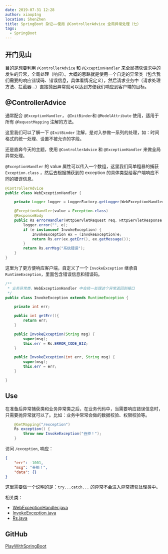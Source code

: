 ```yaml
---
date: 2019-07-31 12:28
author: xiaop1ng
location: ShenZhen
title: SpringBoot 杂记——使用 @ControllerAdvice 全局异常处理（七）
tags:
  - SpringBoot
---
```



## 开门见山

目的是想要利用 `@ControllerAdvice` 和 `@ExceptionHandler` 来全局捕获请求中的发生的异常，全局处理（响应）。大概的思路就是使用一个自定的异常类（包含我们需要的响应错误码、错误信息，具体看情况定义），然后请求业务中（请求处理方法、拦截器...）直接抛出异常就可以达到方便我们响应到客户端的目标。



## @ControllerAdvice

通常配合 `@ExceptionHandler`， `@InitBinder`和 `@ModelAttribute` 使用，适用于所有 `@RequestMapping` 注解的方法。 

这里我们可以了解一下 `@InitBinder` 注解，是对入参做一系列的处理，如：时间格式的统一处理、设置不被允许的字段。

还是直奔今天的主题，使用 `@ControllerAdvice` 和 `@ExceptionHandler` 来做全局异常处理。

`@ExceptionHandler` 的 value 属性可以传入一个数组，这里我们简单粗暴的捕获 `Exception.class` ，然后去根据捕获到的 exception 的具体类型给客户端响应不同的错误信息。

```java
@ControllerAdvice
public class WebExceptionHandler {

	private Logger logger = LoggerFactory.getLogger(WebExceptionHandler.class);

	@ExceptionHandler(value = Exception.class)
	@ResponseBody
	public Rs errorHandler(HttpServletRequest req, HttpServletResponse res, Exception e) {
		logger.error("", e);
		if (e instanceof InvokeException) {
			InvokeException ex = (InvokeException)e;
			return Rs.err(ex.getErr(), ex.getMessage());
		}
		return Rs.errMsg("系统错误");
	}
}
```



这里为了更方便响应客户端，自定义了一个 `InvokeException` 继承自 `RuntimeException`，里面包含错误信息和错误码。

```java
/**
 * 业务异常类，WebExceptionHandler 中会统一处理这个异常返回到接口
 */
public class InvokeException extends RuntimeException {

    private int err;

    public int getErr(){
        return err;
    }

    public InvokeException(String msg) {
        super(msg);
        this.err = Rs.ERROR_CODE_BIZ;
    }

    public InvokeException(int err, String msg) {
        super(msg);
        this.err = err;
    }

}
```

## Use

在准备后异常捕获类和业务异常类之后，在业务代码中，当需要响应错误信息时，只需要抛异常就可以了。比如：业务中常常会做的数据校验、权限校验等。

```java
	@GetMapping("/exception")
	Rs exception() {
		throw new InvokeException("丑拒！");
	}

```

访问 `/exception`, 响应：

```json
{
    "err": -1001,
    "msg": "丑拒！",
    "data": {}
}
```



这里需要做一个说明的是：`try...catch...` 的异常不会进入异常捕获处理类中。

相关类：
- [WebExceptionHandler.java](https://github.com/xiaop1ng/PlayWithSpringBoot/blob/master/src/main/java/com/xiaoping/exception/WebExceptionHandler.java)
- [InvokeException.java](https://github.com/xiaop1ng/PlayWithSpringBoot/blob/master/src/main/java/com/xiaoping/exception/InvokeException.java)
- [Rs.java](https://github.com/xiaop1ng/PlayWithSpringBoot/blob/master/src/main/java/com/xiaoping/pojo/Rs.java)

## GitHub
[PlayWithSpringBoot](https://github.com/xiaop1ng/PlayWithSpringBoot)

